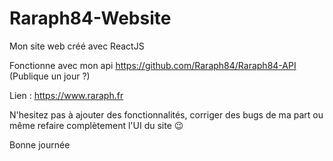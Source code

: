 # Raraph84-Website

Mon site web créé avec ReactJS

Fonctionne avec mon api https://github.com/Raraph84/Raraph84-API (Publique un jour ?)

Lien : https://www.raraph.fr

N'hesitez pas à ajouter des fonctionnalités, corriger des bugs de ma part ou même refaire complètement l'UI du site 😉

Bonne journée
